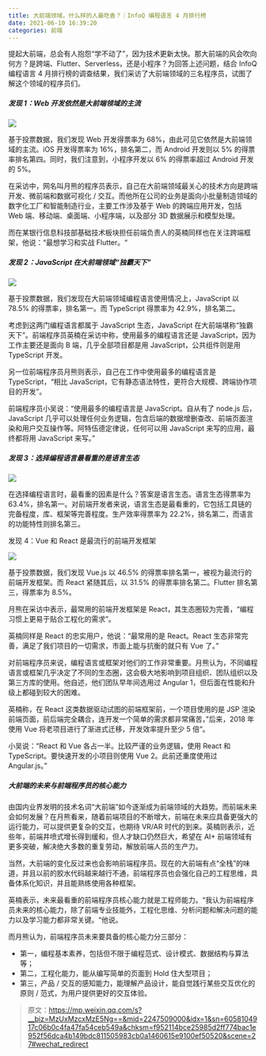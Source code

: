 ```yaml
---
title: 大前端领域，什么样的人最吃香？｜InfoQ 编程语言 4 月排行榜
date: 2021-06-10 16:39:20
categories: 前端
---
```

提起大前端，总会有人抱怨“学不动了”，因为技术更新太快。那大前端的风会吹向何方？是跨端、Flutter、Serverless，还是小程序？为回答上述问题，结合 InfoQ 编程语言 4 月排行榜的调查结果，我们采访了大前端领域的三名程序员，试图了解这个领域的程序员们。

##### 发现 1：Web 开发依然是大前端领域的主流

![](https://upload-images.jianshu.io/upload_images/10024246-7433f22baa7e4ec4?imageMogr2/auto-orient/strip%7CimageView2/2/w/1240)

基于投票数据，我们发现 Web 开发得票率为 68%，由此可见它依然是大前端领域的主流。iOS 开发得票率为 16%，排名第二，而 Android 开发则以 5% 的得票率排名第四。同时，我们注意到，小程序开发以 6% 的得票率超过 Android 开发的 5%。

在采访中，网名叫月熊的程序员表示，自己在大前端领域最关心的技术方向是跨端开发、微前端和数据可视化 / 交互。而他所在公司的业务是面向小批量制造领域的数字化工厂和智能制造行业，主要工作涉及基于 Web 的跨端应用开发，包括 Web 端、移动端、桌面端、小程序端，以及部分 3D 数据展示和模型处理。

而在某银行信息科技部基础技术板块担任前端负责人的英楠同样也在关注跨端框架，他说：“最想学习和实战 Flutter。“

##### 发现 2：JavaScript 在大前端领域“独霸天下”

![](https://upload-images.jianshu.io/upload_images/10024246-1d0bc3a412be6e10?imageMogr2/auto-orient/strip%7CimageView2/2/w/1240)

基于投票数据，我们发现在大前端领域编程语言使用情况上，JavaScript 以 78.5% 的得票率，排名第一。而 TypeScript 得票率为 42.9%，排名第二。

考虑到这两门编程语言都属于 JavaScript 生态，JavaScript 在大前端堪称“独霸天下”。前端程序员英楠在采访中称，使用最多的编程语言还是 JavaScript，因为工作主要还是面向 B 端，几乎全部项目都是用 JavaScript，公共组件则是用 TypeScript 开发。

另一位前端程序员月熊则表示，自己在工作中使用最多的编程语言是 TypeScript，“相比 JavaScript，它有静态语法特性，更符合大规模、跨端协作项目的开发”。

前端程序员小吴说：“使用最多的编程语言是 JavaScript。自从有了 node.js 后，JavaScript 几乎可以处理任何业务逻辑，包含后端的数据增删查改、前端页面渲染和用户交互操作等。阿特伍德定律说，任何可以用 JavaScript 来写的应用，最终都将用 JavaScript 来写。”

##### 发现 3：选择编程语言最看重的是语言生态

![](https://upload-images.jianshu.io/upload_images/10024246-cf88ef49d29728ed?imageMogr2/auto-orient/strip%7CimageView2/2/w/1240)

在选择编程语言时，最看重的因素是什么？答案是语言生态。语言生态得票率为 63.4%，排名第一。对前端开发者来说，语言生态是最看重的，它包括工具链的完备程度，库、框架等完善程度。生产效率得票率为 22.2%，排名第二，而语言的功能特性则排名第三。

发现 4：Vue 和 React 是最流行的前端开发框架

![](https://upload-images.jianshu.io/upload_images/10024246-8b837ea731ef04b9?imageMogr2/auto-orient/strip%7CimageView2/2/w/1240)

基于投票数据，我们发现 Vue.js 以 46.5% 的得票率排名第一，被视为最流行的前端开发框架。而 React 紧随其后，以 31.5% 的得票率排名第二。Flutter 排名第三，得票率为 8.5%。

月熊在采访中表示，最常用的前端开发框架是 React，其生态圈较为完善，“编程习惯上更易于贴合工程化的需求”。

英楠同样是 React 的忠实用户，他说：“最常用的是 React。React 生态非常完善，满足了我们项目的一切需求，市面上能与抗衡的就只有 Vue 了。”

对前端程序员来说，编程语言或框架对他们的工作非常重要。月熊认为，不同编程语言或框架几乎决定了不同的生态圈，这会极大地影响到项目组织、团队组织以及第三方库的使用。他自述，他们团队早年间选用过 Angular 1，但后面在性能和升级上都碰到较大的困难。

英楠称，在 React 这类数据驱动试图的前端框架前，一个项目使用的是 JSP 渲染前端页面，前后端完全耦合，连开发一个简单的需求都非常痛苦，”后来，2018 年使用 Vue 将老项目进行了渐进式迁移，开发效率提升至少 5 倍“。

小吴说：“React 和 Vue 各占一半。比较严谨的业务逻辑，使用 React 和 TypeScript。要快速开发的小项目则使用 Vue 2。此前还重度使用过 Angular.js。”

##### 大前端的未来与前端程序员的核心能力

由国内业界发明的技术名词“大前端”如今逐渐成为前端领域的大趋势。而前端未来会如何发展？在月熊看来，随着前端项目的不断增大，前端在未来应具备更强大的运行能力，可以提供更复杂的交互，也期待 VR/AR 时代的到来。英楠则表示，近些年，前端井喷式增长得到缓和，但人才缺口仍然巨大，希望在 AI+ 前端领域有更多突破，解决绝大多数的重复劳动，解放前端人员的生产力。

当然，大前端的变化反过来也会影响前端程序员。现在的大前端有点“全栈”的味道，并且以前的胶水代码越来越行不通，前端程序员也会强化自己的工程思维，具备体系化知识，并且能熟练使用各种框架。

英楠表示，未来最看重的前端程序员核心能力就是工程师能力。“我认为前端程序员未来的核心能力，除了前端专业技能外，工程化思维、分析问题和解决问题的能力以及学习能力都非常关键。“他说。

而月熊认为，前端程序员未来要具备的核心能力分三部分：

- 第一，编程基本素养，包括但不限于编程范式、设计模式、数据结构与算法等；
- 第二，工程化能力，能从编写简单的页面到 Hold 住大型项目；
- 第三，产品 / 交互的感知能力，能理解产品设计，能自觉践行某些交互优化的原则 / 范式，为用户提供更好的交互体验。
>原文：https://mp.weixin.qq.com/s?__biz=MzUxMzcxMzE5Ng==&mid=2247509000&idx=1&sn=6058104917c06b0c4fa47fa54ceb549a&chksm=f952114bce25985d2ff774bac1e952f56dca4b149bdc811505983cb0a1460615e9100ef50520&scene=27#wechat_redirect